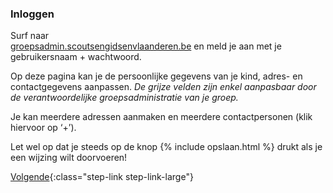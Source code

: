 ### Inloggen
Surf naar  
[groepsadmin.scoutsengidsenvlaanderen.be](https://groepsadmin.scoutsengidsenvlaanderen.be) en meld je aan met je gebruikersnaam + wachtwoord.

Op deze pagina kan je de persoonlijke gegevens van je kind, adres- en contactgegevens aanpassen. *De grijze velden zijn enkel aanpasbaar door de verantwoordelijke groepsadministratie van je groep.*

Je kan meerdere adressen aanmaken en meerdere contactpersonen (klik hiervoor op ‘+’).

Let wel op dat je steeds op de knop {% include opslaan.html %} drukt als je een wijzing wilt doorvoeren!

[Volgende](/#individuele-steekkaart-5){:class="step-link step-link-large"}
